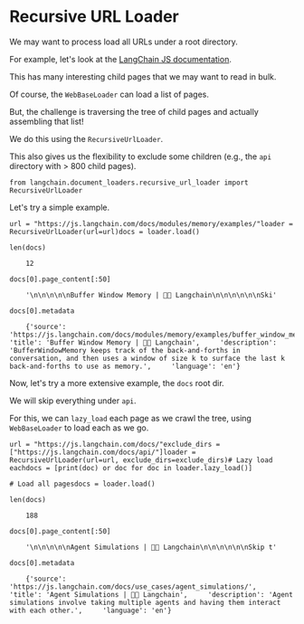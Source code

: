 Recursive URL Loader
====================

We may want to process load all URLs under a root directory.

For example, let's look at the [LangChain JS documentation](https://js.langchain.com/docs/).

This has many interesting child pages that we may want to read in bulk.

Of course, the `WebBaseLoader` can load a list of pages.

But, the challenge is traversing the tree of child pages and actually assembling that list!

We do this using the `RecursiveUrlLoader`.

This also gives us the flexibility to exclude some children (e.g., the `api` directory with > 800 child pages).

    from langchain.document_loaders.recursive_url_loader import RecursiveUrlLoader

Let's try a simple example.

    url = "https://js.langchain.com/docs/modules/memory/examples/"loader = RecursiveUrlLoader(url=url)docs = loader.load()

    len(docs)

        12

    docs[0].page_content[:50]

        '\n\n\n\n\nBuffer Window Memory | 🦜️🔗 Langchain\n\n\n\n\n\nSki'

    docs[0].metadata

        {'source': 'https://js.langchain.com/docs/modules/memory/examples/buffer_window_memory',     'title': 'Buffer Window Memory | 🦜️🔗 Langchain',     'description': 'BufferWindowMemory keeps track of the back-and-forths in conversation, and then uses a window of size k to surface the last k back-and-forths to use as memory.',     'language': 'en'}

Now, let's try a more extensive example, the `docs` root dir.

We will skip everything under `api`.

For this, we can `lazy_load` each page as we crawl the tree, using `WebBaseLoader` to load each as we go.

    url = "https://js.langchain.com/docs/"exclude_dirs = ["https://js.langchain.com/docs/api/"]loader = RecursiveUrlLoader(url=url, exclude_dirs=exclude_dirs)# Lazy load eachdocs = [print(doc) or doc for doc in loader.lazy_load()]

    # Load all pagesdocs = loader.load()

    len(docs)

        188

    docs[0].page_content[:50]

        '\n\n\n\n\nAgent Simulations | 🦜️🔗 Langchain\n\n\n\n\n\nSkip t'

    docs[0].metadata

        {'source': 'https://js.langchain.com/docs/use_cases/agent_simulations/',     'title': 'Agent Simulations | 🦜️🔗 Langchain',     'description': 'Agent simulations involve taking multiple agents and having them interact with each other.',     'language': 'en'}